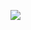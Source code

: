 ![](https://raw.githubusercontent.com/khuranagarvit019/retail_sale_prediction/master/khuranagarvit019.png)
